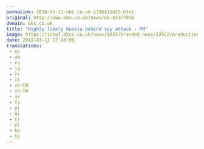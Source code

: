 ```yaml
---
permalink: 2018-03-12-bbc.co.uk-1790415435.html
original: http://www.bbc.co.uk/news/uk-43377856
domain: bbc.co.uk
title: "Highly likely Russia behind spy attack - PM"
image: https://ichef.bbci.co.uk/news/1024/branded_news/135C2/production/_100389297_may_bbc.jpg
date: 2018-03-12 17:48:09
translations: 
 - es
 - de
 - ru
 - ja
 - fr
 - it
 - zh-CN
 - zh-TW
 - ar
 - fa
 - pt
 - hi
 - tr
 - pl
 - ko
 - hy
---
```


